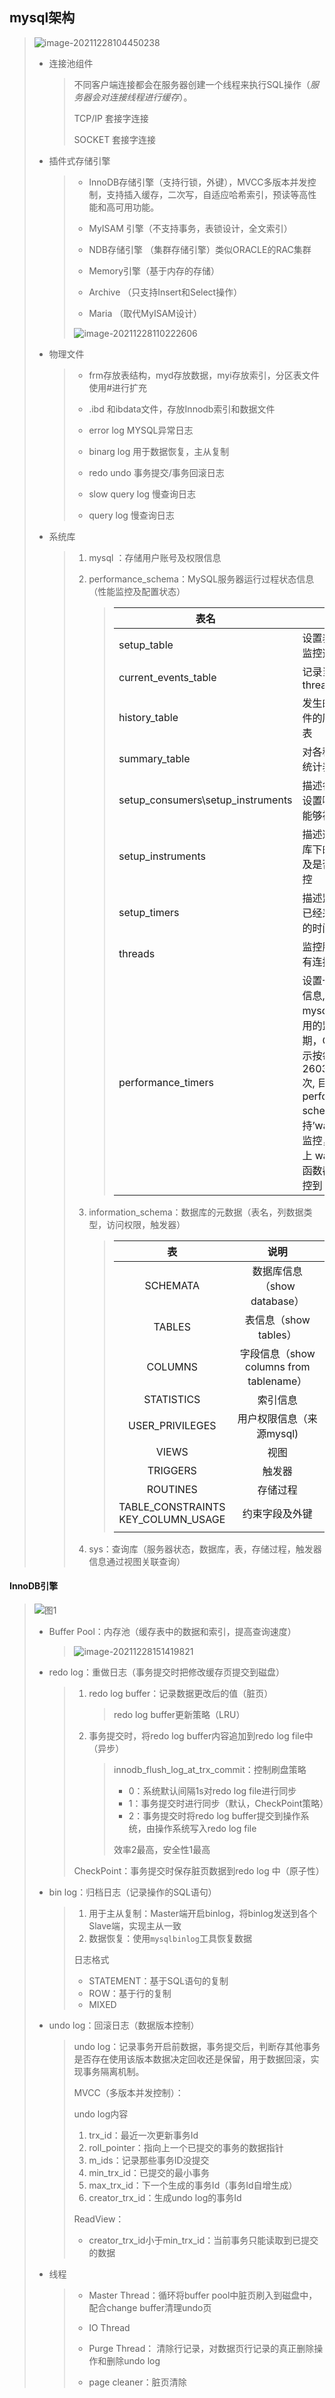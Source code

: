 ## mysql架构

> ![image-20211228104450238](image-20211228104450238.png)  
>
> - 连接池组件
>
>   > 不同客户端连接都会在服务器创建一个线程来执行SQL操作（*服务器会对连接线程进行缓存*）。
>   >
>   > TCP/IP 套接字连接
>   >
>   > SOCKET 套接字连接
>
> - 插件式存储引擎
>
>   > - InnoDB存储引擎（支持行锁，外键），MVCC多版本并发控制，支持插入缓存，二次写，自适应哈希索引，预读等高性能和高可用功能。
>   >
>   > - MyISAM 引擎（不支持事务，表锁设计，全文索引） 
>   >
>   > - NDB存储引擎 （集群存储引擎）类似ORACLE的RAC集群
>   > - Memory引擎（基于内存的存储）
>   > - Archive （只支持Insert和Select操作）
>   > - Maria （取代MyISAM设计）
>   >
>   > ![image-20211228110222606](image-20211228110222606.png) 
>
> - 物理文件
>
>   > - frm存放表结构，myd存放数据，myi存放索引，分区表文件使用#进行扩充
>   >
>   > - .ibd 和ibdata文件，存放Innodb索引和数据文件
>   >
>   > - error log  MYSQL异常日志
>   >
>   > - binarg log 用于数据恢复，主从复制
>   >
>   > - redo undo 事务提交/事务回滚日志
>   >
>   > - slow query log 慢查询日志
>   >
>   > - query log 慢查询日志
>
> - 系统库
>
>   > 1. mysql ：存储用户账号及权限信息
>   >
>   > 2. performance_schema：MySQL服务器运行过程状态信息（性能监控及配置状态）
>   >
>   >    > | 表名                              | 注释                                                         |
>   >    > | --------------------------------- | ------------------------------------------------------------ |
>   >    > | setup_table                       | 设置表，配置监控选项                                         |
>   >    > | current_events_table              | 记录当前那些thread                                           |
>   >    > | history_table                     | 发生的各种事件的历史记录表                                   |
>   >    > | summary_table                     | 对各种事件的统计表                                           |
>   >    > | setup_consumers\setup_instruments | 描述各种事件, 设置哪些事件能够被收集                         |
>   >    > | setup_instruments                 | 描述这个数据库下的表名以及是否开启监控                       |
>   >    > | setup_timers                      | 描述监控选项已经采样频率的时间间隔                           |
>   >    > | threads                           | 监控服务器所有连接                                           |
>   >    > | performance_timers                | 设置一些监控信息, 指定mysql服务可用的监控周期，CYCLE表示按每秒检测2603393034次, 目前 performance-schema 只支持’wait’时间的监控，代码树上 wait/ 下的函数都可以监控到 |
>   >
>   > 3. information_schema：数据库的元数据（表名，列数据类型，访问权限，触发器）
>   >
>   >    > |                  表                   |                  说明                   |
>   >    > | :-----------------------------------: | :-------------------------------------: |
>   >    > |               SCHEMATA                |       数据库信息（show database）       |
>   >    > |                TABLES                 |          表信息（show tables）          |
>   >    > |                COLUMNS                | 字段信息（show columns from tablename） |
>   >    > |              STATISTICS               |                索引信息                 |
>   >    > |            USER_PRIVILEGES            |        用户权限信息（来源mysql)         |
>   >    > |                 VIEWS                 |                  视图                   |
>   >    > |               TRIGGERS                |                 触发器                  |
>   >    > |               ROUTINES                |                存储过程                 |
>   >    > | TABLE_CONSTRAINTS<br>KEY_COLUMN_USAGE |             约束字段及外键              |
>   >    > |                                       |                                         |
>   >
>   > 4. sys：查询库（服务器状态，数据库，表，存储过程，触发器信息通过视图关联查询）

#### **InnoDB引擎**

> ![图1](image-20211223145856095.png) 
>
> - Buffer Pool：内存池（缓存表中的数据和索引，提高查询速度）
>
>   > ![image-20211228151419821](image-20211228151419821.png) 
>
> - redo log：重做日志（事务提交时把修改缓存页提交到磁盘）
>
>   > 1. redo log buffer：记录数据更改后的值（脏页）
>   >
>   >    > redo log buffer更新策略（LRU）
>   >
>   > 2. 事务提交时，将redo log buffer内容追加到redo log file中（异步）
>   >
>   >    > innodb_flush_log_at_trx_commit：控制刷盘策略
>   >    >
>   >    > - 0：系统默认间隔1s对redo log file进行同步
>   >    > - 1：事务提交时进行同步（默认，CheckPoint策略）
>   >    > - 2：事务提交时将redo log buffer提交到操作系统，由操作系统写入redo log file
>   >    >
>   >    > 效率2最高，安全性1最高
>   >
>   > CheckPoint：事务提交时保存脏页数据到redo log 中（原子性）
>
> - bin log：归档日志（记录操作的SQL语句）
>
>   > 1. 用于主从复制：Master端开启binlog，将binlog发送到各个Slave端，实现主从一致
>   > 2. 数据恢复：使用`mysqlbinlog`工具恢复数据
>   >
>   > 日志格式
>   >
>   > - STATEMENT：基于SQL语句的复制
>   > - ROW：基于行的复制
>   > - MIXED
>   
> - undo log：回滚日志（数据版本控制）
>
>   > undo log：记录事务开启前数据，事务提交后，判断存其他事务是否存在使用该版本数据决定回收还是保留，用于数据回滚，实现事务隔离机制。
>   >
>   > MVCC（多版本并发控制）：
>   >
>   >  undo log内容
>   >
>   > 1. trx_id：最近一次更新事务Id
>   > 2. roll_pointer：指向上一个已提交的事务的数据指针
>   > 3. m_ids：记录那些事务ID没提交
>   > 4. min_trx_id：已提交的最小事务
>   > 5. max_trx_id：下一个生成的事务Id（事务Id自增生成）
>   > 6. creator_trx_id：生成undo log的事务Id
>   >
>   > ReadView：
>   >
>   > - creator_trx_id小于min_trx_id：当前事务只能读取到已提交的数据
>
> - 线程
>
>   > - Master Thread：循环将buffer pool中脏页刷入到磁盘中，配合change buffer清理undo页
>   >
>   > - IO Thread
>   >
>   > - Purge Thread： 清除行记录，对数据页行记录的真正删除操作和删除undo log
>   > - page cleaner：脏页清除
>





